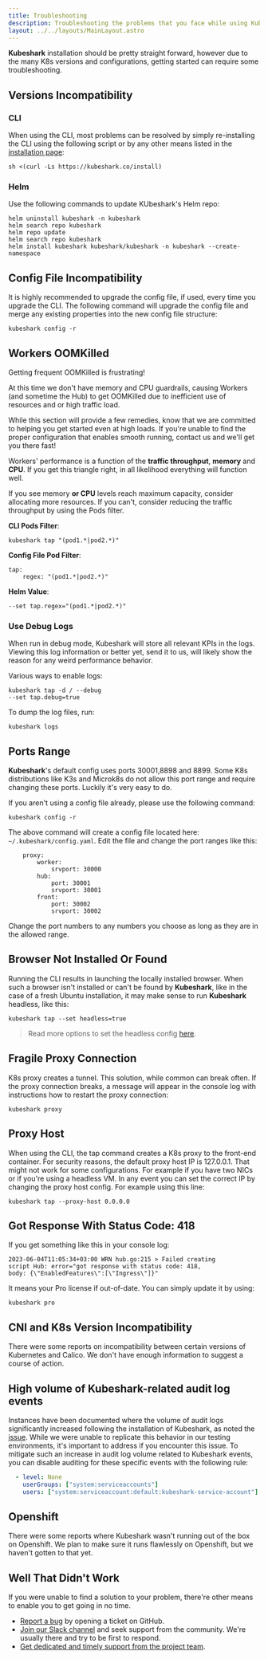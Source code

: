 ```yaml
---
title: Troubleshooting
description: Troubleshooting the problems that you face while using Kubeshark.
layout: ../../layouts/MainLayout.astro
---
```


**Kubeshark** installation should be pretty straight forward, however due to the many K8s versions and configurations, getting started can require some troubleshooting.

## Versions Incompatibility 

### CLI

When using the CLI, most problems can be resolved by simply re-installing the CLI using the following script or by any other means listed in the [installation page](/en/install):

```shell
sh <(curl -Ls https://kubeshark.co/install)
```

### Helm

Use the following commands to update KUbeshark's Helm repo:

```shell
helm uninstall kubeshark -n kubeshark
helm search repo kubeshark
helm repo update
helm search repo kubeshark
helm install kubeshark kubeshark/kubeshark -n kubeshark --create-namespace
```

## Config File Incompatibility

It is highly recommended to upgrade the config file, if used, every time you upgrade the CLI. The following command will upgrade the config file and merge any existing properties into the new config file structure:

```shell
kubeshark config -r
```

## Workers OOMKilled

Getting frequent OOMKilled is frustrating!

At this time we don't have memory and CPU guardrails, causing Workers (and sometime the Hub) to get OOMKilled due to inefficient use of resources and or high traffic load. 

While this section will provide a few remedies, know that we are committed to helping you get started even at high loads. If you're unable to find the proper configuration that enables smooth running, contact us and we'll get you there fast!

Workers' performance is a function of the **traffic throughput**, **memory** and **CPU**. If you get this triangle right, in all likelihood everything will function well.

If you see memory **or CPU** levels reach maximum capacity, consider allocating more resources. If you can't, consider reducing the traffic throughput by using the Pods filter.

**CLI Pods Filter**:

```shell
kubeshark tap "(pod1.*|pod2.*)"
```

**Config File Pod Filter**:

```shell
tap:
    regex: "(pod1.*|pod2.*)"
```

**Helm Value**:

```shell
--set tap.regex="(pod1.*|pod2.*)"
```

### Use Debug Logs 

When run in debug mode, Kubeshark will store all relevant KPIs in the logs. Viewing this log information or better yet, send it to us, will likely show the reason for any weird performance behavior.

Various ways to enable logs:
```shell
kubeshark tap -d / --debug
--set tap.debug=true
```

To dump the log files, run:
```shell
kubeshark logs
```

## Ports Range

**Kubeshark**'s default config uses ports 30001,8898 and 8899. Some K8s distributions like K3s and Microk8s do not allow this port range and require changing these ports. Luckily it's very easy to do.

If you aren't using a config file already, please use the following command:
```shell
kubeshark config -r
```
The above command will create a config file located here: `~/.kubeshark/config.yaml`.
Edit the file and change the port ranges like this:
```shell
    proxy:
        worker:
            srvport: 30000
        hub:
            port: 30001
            srvport: 30001
        front:
            port: 30002
            srvport: 30002
```
Change the port numbers to any numbers you choose as long as they are in the allowed range.

## Browser Not Installed Or Found

Running the CLI results in launching the locally installed browser. When such a browser isn't installed or can't be found by **Kubeshark**, like in the case of a fresh Ubuntu installation, it may make sense to run **Kubeshark** headless, like this:
```shell
kubeshark tap --set headless=true
```
> Read more options to set the headless config [here](/en/config#run-kubeshark-headless).

## Fragile Proxy Connection

K8s proxy creates a tunnel. This solution, while common can break often. If the proxy connection breaks, a message will appear in the console log with instructions how to restart the proxy connection:
```shell
kubeshark proxy
```

## Proxy Host

When using the CLI, the tap command creates a K8s proxy to the front-end container. For security reasons, the default proxy host IP is 127.0.0.1. That might not work for some configurations. For example if you have two NICs or if you're using a headless VM. In any event you can set the correct IP by changing the proxy host config. For example using this line:

```shell
kubeshark tap --proxy-host 0.0.0.0
```

## Got Response With Status Code: 418

If you get something like this in your console log:
```shell
2023-06-04T11:05:34+03:00 WRN hub.go:215 > Failed creating 
script Hub: error="got response with status code: 418, 
body: {\"EnabledFeatures\":[\"Ingress\"]}"
```
It means your Pro license if out-of-date. You can simply update it by using: 
```shell
kubeshark pro
```

## CNI and K8s Version Incompatibility

There were some reports on incompatibility between certain versions of Kubernetes and Calico. We don't have enough information to suggest a course of action.

## High volume of Kubeshark-related audit log events

Instances have been documented where the volume of audit logs significantly increased following the installation of Kubeshark, as noted the [issue](https://github.com/kubeshark/kubeshark/issues/1500).
While we were unable to replicate this behavior in our testing environments, it's important to address if you encounter this issue.
To mitigate such an increase in audit log volume related to Kubeshark events, you can disable auditing for these specific events with the following rule:

```yaml
  - level: None
    userGroups: ["system:serviceaccounts"]
    users: ["system:serviceaccount:default:kubeshark-service-account"]
```

## Openshift

There were some reports where Kubeshark wasn't running out of the box on Openshift. We plan to make sure it runs flawlessly on Openshift, but we haven't gotten to that yet.

## Well That Didn't Work

If you were unable to find a solution to your problem, there're other means to enable you to get going in no time.

- [Report a bug](https://github.com/kubeshark/kubeshark/issues) by opening a ticket on GitHub.
- [Join our Slack channel](https://join.slack.com/t/kubeshark/shared_invite/zt-1m90td3n7-VHxN_~V5kVp80SfQW3SfpA) and seek support from the community. We're usually there and try to be first to respond.
- [Get dedicated and timely support from the project team](https://kubeshark.co/contact-us).
